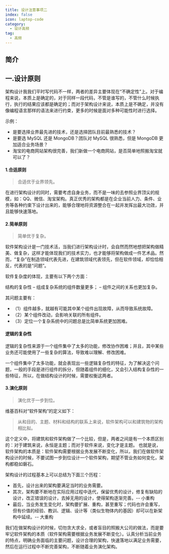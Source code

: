 ```yaml
---
title: 设计注意事项二
index: false
icon: laptop-code
category:
  - 设计高频
tag:
  - 高频
---
```


## 简介

## 一.设计原则

架构设计我我们平时写代码不一样，两者的差异主要体现在“不确定性”上。对于编程来说，本质上是确定的，对于同样一段代码，不管是谁写的，不管什么时候执行，执行的结果应该都是确定的；而对于架构设计来说，本质上是不确定，并没有像编程语言那样的语法来进行约束，更多的时候是面对多种可能性时进行选择。

示例：

* 是要选择业界最先进的技术，还是选择团队目前最熟悉的技术？
* 是要选 MySQL 还是 MongoDB？团队对 MySQL 很熟悉，但是 MongoDB 更加适合业务场景？
* 淘宝的电商网站架构很完善，我们新做一个电商网站，是否简单地照搬淘宝就可以了？

#### 1.合适原则

> 合适优于业界领先。

在进行架构设计的同时，需要考虑自身业务，而不是一味的去参照业界顶尖的规模，如：QQ、微信、淘宝架构。真正优秀的架构都是在企业当前人力、条件、业务等各种约束下设计出来的，能够合理地将资源整合在一起并发挥出最大功效，并且能够快速落地。

#### 2.简单原则

> 简单优于复杂。

软件架构设计是一门技术活，当我们进行架构设计时，会自然而然地想把架构做精美、做复杂，这样才能体现我们的技术实力，也才能够将架构做成一件艺术品。然而，“复杂”在制造领域代表先进，在建筑领域代表领先，但在软件领域，却恰恰相反，代表的是“问题”。

软件复杂度的体现，主要有以下两个方面：

结构的复杂性
– 组成复杂系统的组件数量更多；
– 组件之间的关系也更加复杂。

其问题主要有：

* （1）组件越多，就越有可能其中某个组件出现故障，从而导致系统故障。
* （2）某个组件改动，会影响关联的所有组件。
* （3）定位一个复杂系统中的问题总是比简单系统更加困难。

#### 逻辑的复杂性

逻辑的复杂性来源于一个组件集中了太多的功能，修改协作困难；并且，其中某些业务还可能使用了一些复杂的算法，导致难以理解、修改困难。

一个组件集中了太多功能，就会表现出一些逻辑复杂性的特征，为了解决这个问题，一般的手段是进行组件的拆分，但随着组件的细化，又会引入结构复杂性的一些特征，所以，在做结构设计的时候，需要权衡这两者。

#### 3.演化原则

> 演化优于一步到位。

维基百科对“软件架构”的定义如下：

> 从和目的、主题、材料和结构的联系上来说，软件架构可以和建筑物的架构相比拟。

这个定义中，将建筑和软件架构做了一个比较，但是，两者之间是有一个本质区别的：对于建筑来说，永恒是主题；而对于软件来说，变化才是主题。
也就是说，软件架构的本质是：软件架构需要根据业务发展不断变化，所以，我们在做软件架构设计的时候，不要试图一步到位设计一个软件架构，期望不管业务如何变化，架构都稳如磐石。

架构设计的过程基本上可以总结为下面三个历程：

* 首先，设计出来的架构要满足当时的业务需要。
* 其次，架构要不断地在实际应用过程中迭代，保留优秀的设计，修复有缺陷的设计，改正错误的设计，去掉无用的设计，使得架构逐渐完善。--
  小重构
* 最后，当业务发生变化时，架构要扩展、重构，甚至重写；代码也许会重写，但有价值的经验、教训、逻辑、设计等（类似生物体内的基因）却可以在新架构中延续。--
  大重构

我们在做架构设计的时候，切勿贪大求全，或者盲目的照搬大公司的做法，而是要牢记软件架构的本质（软件架构需要根据业务发展不断变化）。认真分析当前业务的特点，明确业务面临的主要问题，设计合理的架构，快速落地以满足业务需要，然后在运行过程中不断完善架构，不断随着业务演化架构。



